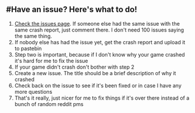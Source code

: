 #Have an issue? Here's what to do!
---

1. [Check the issues page](https://github.com/TealNerd/CivRadar/issues). If someone else had the same issue with the same crash report, just comment there. I don't need 100 issues saying the same thing.
2. If nobody else has had the issue yet, get the crash report and upload it to pastebin
3. Step two is important, because if I don't know why your game crashed it's hard for me to fix the issue
4. If your game didn't crash don't bother with step 2
5. Create a new issue. The title should be a brief description of why it crashed
6. Check back on the issue to see if it's been fixed or in case I have any more questions
7. That's it really, just nicer for me to fix things if it's over there instead of a bunch of random reddit pms
